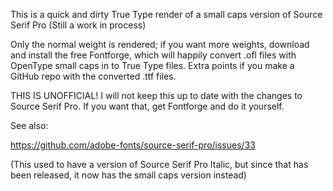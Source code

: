 This is a quick and dirty True Type render of a small caps version
of Source Serif Pro (Still a work in process)

Only the normal weight is rendered; if you want more weights, download
and install the free Fontforge, which will happily convert .ofl files
with OpenType small caps in to True Type files. Extra points if you make
a GitHub repo with the converted .ttf files.

THIS IS UNOFFICIAL!
I will not keep this up to date with the changes to Source Serif Pro.
If you want that, get Fontforge and do it yourself.

See also: 

https://github.com/adobe-fonts/source-serif-pro/issues/33

(This used to have a version of Source Serif Pro Italic, but since that
has been released, it now has the small caps version instead)

